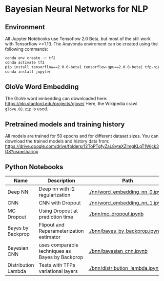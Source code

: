 # Bayesian Neural Networks for NLP

## Environment

All Jupyter Notebooks use Tensoflow 2.0 Beta, but most of the still work with Tensorflow >=1.13.
The Anavonda enviroment can be created using the following commands:

```sh
conda env create -n tf2
conda activate tf2
pip install tensorflow==2.0.0-beta1 tensorflow-gpu==2.0.0-beta1 tfp-nightly matplotlib nltk pandas
conda install jupyter
```

## GloVe Word Embedding

The GloVe word embedding can downloaded here: https://nlp.stanford.edu/projects/glove/
Here, the Wikipedia crawl `glove.6B.zip` is used.

## Pretrained models and training history

All models are trained for 50 epochs and for different dataset sizes. You can download the trained models and history data from:
https://drive.google.com/drive/folders/12ToPTgfyZaL8yteXZlmgKLqT1Wjck3G8?usp=sharing

## Python Notebooks

| Name                | Description                                     | Path                                                                |
| ------------------- | ----------------------------------------------- | ------------------------------------------------------------------- |
| Deep NN             | Deep nn with l2 regularization                  | [./nn/word_embedding_nn_0.ipynb](./nn/word_embedding_nn_0.ipynb)    |
| CNN                 | CNN with Dropout                                | [./nn/word_embedding_nn_1.ipynb](./nn/word_embedding_nn_1.ipynb)    |
| MC Dropout          | Using Dropout at prediction time                | [./bnn/mc_dropout.ipynb](./bnn/mc_dropout.ipynb)                    |
| Bayes by Backprop   | Flipout and Reparameterization estimator        | [./bnn/bayes_by_backprop.ipynb](./bnn/bayes_by_backprop.ipynb)      |
| Bayesian CNN        | uses comparable techniques as Bayes by Backprop | [./bnn/bayesian_cnn.ipynb](./bnn/bayesian_cnn.ipynb)                |
| Distribution Lambda | Tests with TFPs variational layers              | [./bnn/distribution_lambda.ipynb](./bnn/distribution_lambda.ipynbb) |
